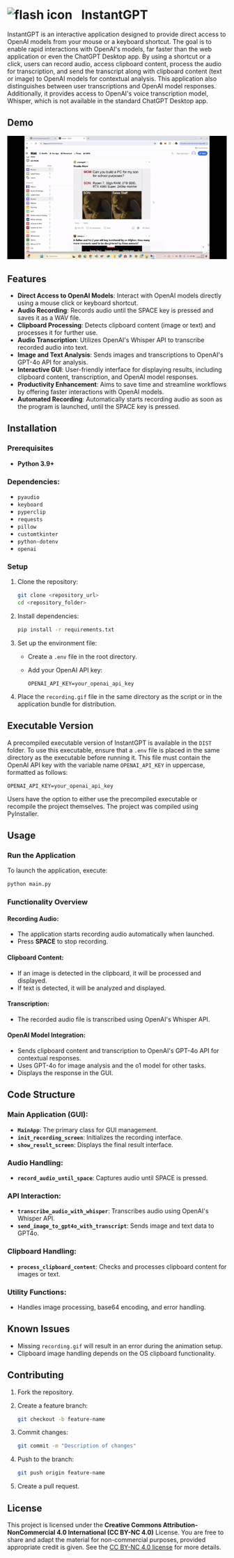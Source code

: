 # <img src="assets/flash.ico" alt="flash icon" style="height: 1em; margin-right: 0.5em;"> InstantGPT

InstantGPT is an interactive application designed to provide direct access to OpenAI models from your mouse or a keyboard shortcut. The goal is to enable rapid interactions with OpenAI's models, far faster than the web application or even the ChatGPT Desktop app. By using a shortcut or a click, users can record audio, access clipboard content, process the audio for transcription, and send the transcript along with clipboard content (text or image) to OpenAI models for contextual analysis. This application also distinguishes between user transcriptions and OpenAI model responses. Additionally, it provides access to OpenAI's voice transcription model, Whisper, which is not available in the standard ChatGPT Desktop app.

## Demo

![InstantGPT Demo](assets/demo.gif)

## Features

- **Direct Access to OpenAI Models**: Interact with OpenAI models directly using a mouse click or keyboard shortcut.
- **Audio Recording**: Records audio until the SPACE key is pressed and saves it as a WAV file.
- **Clipboard Processing**: Detects clipboard content (image or text) and processes it for further use.
- **Audio Transcription**: Utilizes OpenAI's Whisper API to transcribe recorded audio into text.
- **Image and Text Analysis**: Sends images and transcriptions to OpenAI's GPT-4o API for analysis.
- **Interactive GUI**: User-friendly interface for displaying results, including clipboard content, transcription, and OpenAI model responses.
- **Productivity Enhancement**: Aims to save time and streamline workflows by offering faster interactions with OpenAI models.
- **Automated Recording**: Automatically starts recording audio as soon as the program is launched, until the SPACE key is pressed.

## Installation

### Prerequisites

- **Python 3.9+**

### Dependencies:

- `pyaudio`
- `keyboard`
- `pyperclip`
- `requests`
- `pillow`
- `customtkinter`
- `python-dotenv`
- `openai`

### Setup

1. Clone the repository:

   ```bash
   git clone <repository_url>
   cd <repository_folder>
   ```

2. Install dependencies:

   ```bash
   pip install -r requirements.txt
   ```

3. Set up the environment file:

   - Create a `.env` file in the root directory.
   - Add your OpenAI API key:

     ```env
     OPENAI_API_KEY=your_openai_api_key
     ```

4. Place the `recording.gif` file in the same directory as the script or in the application bundle for distribution.

## Executable Version

A precompiled executable version of InstantGPT is available in the `DIST` folder. To use this executable, ensure that a `.env` file is placed in the same directory as the executable before running it. This file must contain the OpenAI API key with the variable name `OPENAI_API_KEY` in uppercase, formatted as follows:

```env
OPENAI_API_KEY=your_openai_api_key
```

Users have the option to either use the precompiled executable or recompile the project themselves. The project was compiled using PyInstaller.

## Usage

### Run the Application

To launch the application, execute:

```bash
python main.py
```

### Functionality Overview

#### Recording Audio:

- The application starts recording audio automatically when launched.
- Press **SPACE** to stop recording.

#### Clipboard Content:

- If an image is detected in the clipboard, it will be processed and displayed.
- If text is detected, it will be analyzed and displayed.

#### Transcription:

- The recorded audio file is transcribed using OpenAI's Whisper API.

#### OpenAI Model Integration:

- Sends clipboard content and transcription to OpenAI's GPT-4o API for contextual responses.
- Uses GPT-4o for image analysis and the o1 model for other tasks.
- Displays the response in the GUI.

## Code Structure

### Main Application (GUI):

- **`MainApp`**: The primary class for GUI management.
- **`init_recording_screen`**: Initializes the recording interface.
- **`show_result_screen`**: Displays the final result interface.

### Audio Handling:

- **`record_audio_until_space`**: Captures audio until SPACE is pressed.

### API Interaction:

- **`transcribe_audio_with_whisper`**: Transcribes audio using OpenAI's Whisper API.
- **`send_image_to_gpt4o_with_transcript`**: Sends image and text data to GPT4o.

### Clipboard Handling:

- **`process_clipboard_content`**: Checks and processes clipboard content for images or text.

### Utility Functions:

- Handles image processing, base64 encoding, and error handling.

## Known Issues

- Missing `recording.gif` will result in an error during the animation setup.
- Clipboard image handling depends on the OS clipboard functionality.

## Contributing

1. Fork the repository.
2. Create a feature branch:

   ```bash
   git checkout -b feature-name
   ```

3. Commit changes:

   ```bash
   git commit -m "Description of changes"
   ```

4. Push to the branch:

   ```bash
   git push origin feature-name
   ```

5. Create a pull request.

## License

This project is licensed under the **Creative Commons Attribution-NonCommercial 4.0 International (CC BY-NC 4.0)** License. You are free to share and adapt the material for non-commercial purposes, provided appropriate credit is given. See the [CC BY-NC 4.0 license](https://creativecommons.org/licenses/by-nc/4.0/) for more details.
